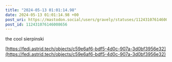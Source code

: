 ```yaml
---
title: "2024-05-13 01:01:14.98"
date: 2024-05-13 01:01:14.98 +00
post_uri: https://mastodon.social/users/gravely/statuses/112431076146008656
post_id: 112431076146008656
---
```

the cool sierpinski

[https://fedi.astrid.tech/objects/c59e6af6-bdf5-4d0c-907a-3d0bf3956e32](https://fedi.astrid.tech/objects/c59e6af6-bdf5-4d0c-907a-3d0bf3956e32)



